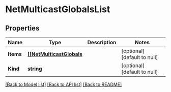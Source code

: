 # NetMulticastGlobalsList

## Properties
Name | Type | Description | Notes
------------ | ------------- | ------------- | -------------
**Items** | [**[]NetMulticastGlobals**](net_multicastGlobals.md) |  | [optional] [default to null]
**Kind** | **string** |  | [optional] [default to null]

[[Back to Model list]](../README.md#documentation-for-models) [[Back to API list]](../README.md#documentation-for-api-endpoints) [[Back to README]](../README.md)


